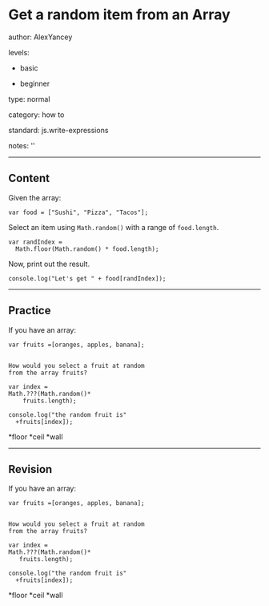 # Get a random item from an Array
author: AlexYancey

levels:

  - basic

  - beginner

type: normal

category: how to

standard: js.write-expressions

notes: ''

---
## Content

Given the array:

```
var food = ["Sushi", "Pizza", "Tacos"];
```

Select an item using `Math.random()` with a range of `food.length`.
```
var randIndex = 
  Math.floor(Math.random() * food.length);
```

Now, print out the result.
```
console.log("Let's get " + food[randIndex]);
```

---
## Practice

If you have an array:
```
var fruits =[oranges, apples, banana];


How would you select a fruit at random 
from the array fruits?

var index =
Math.???(Math.random()*
    fruits.length);

console.log("the random fruit is"
  +fruits[index]);
```
*floor
*ceil
*wall

---
## Revision

If you have an array:
```
var fruits =[oranges, apples, banana];


How would you select a fruit at random 
from the array fruits?

var index =
Math.???(Math.random()*
   fruits.length);

console.log("the random fruit is"
  +fruits[index]);
```

*floor
*ceil
*wall